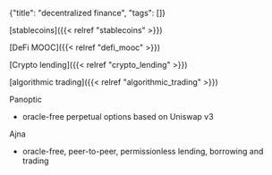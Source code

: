 {"title": "decentralized finance", "tags": []}

[stablecoins]({{< relref "stablecoins" >}})

[DeFi MOOC]({{< relref "defi_mooc" >}})

[Crypto lending]({{< relref "crypto_lending" >}})

[algorithmic trading]({{< relref "algorithmic_trading" >}})

Panoptic
* oracle-free perpetual options based on Uniswap v3

Ajna
* oracle-free, peer-to-peer, permissionless lending, borrowing and trading

